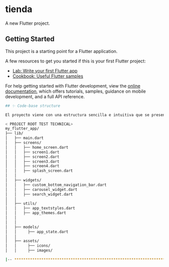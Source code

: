 # tienda

A new Flutter project.

## Getting Started

This project is a starting point for a Flutter application.

A few resources to get you started if this is your first Flutter project:

- [Lab: Write your first Flutter app](https://docs.flutter.dev/get-started/codelab)
- [Cookbook: Useful Flutter samples](https://docs.flutter.dev/cookbook)

For help getting started with Flutter development, view the
[online documentation](https://docs.flutter.dev/), which offers tutorials,
samples, guidance on mobile development, and a full API reference.


```bash
## ✨ Code-base structure

El proyecto viene con una estructura sencilla e intuitiva que se presenta a continuación:

< PROJECT ROOT TEST TECHNICAL>
my_flutter_app/
├── lib/
│   ├── main.dart
│   ├── screens/
│   │   ├── home_screen.dart
│   │   ├── screen1.dart
│   │   ├── screen2.dart
│   │   ├── screen3.dart
│   │   ├── screen4.dart
│   │   ├── splash_screen.dart
│   │  
│   ├── widgets/
│   │   ├── custom_bottom_navigation_bar.dart
│   │   ├── carousel_widget.dart
│   │   ├── search_widget.dart
│   │   
│   ├── utils/
│   │   ├── app_textstyles.dart
│   │   ├── app_themes.dart
│   │
│   │       
│   ├── models/
│   │     ├── app_state.dart
│   │     
│   ├── assets/
│   │     ├── icons/
│   │     ├── images/

|-- ************************************************************************

```

<br />
